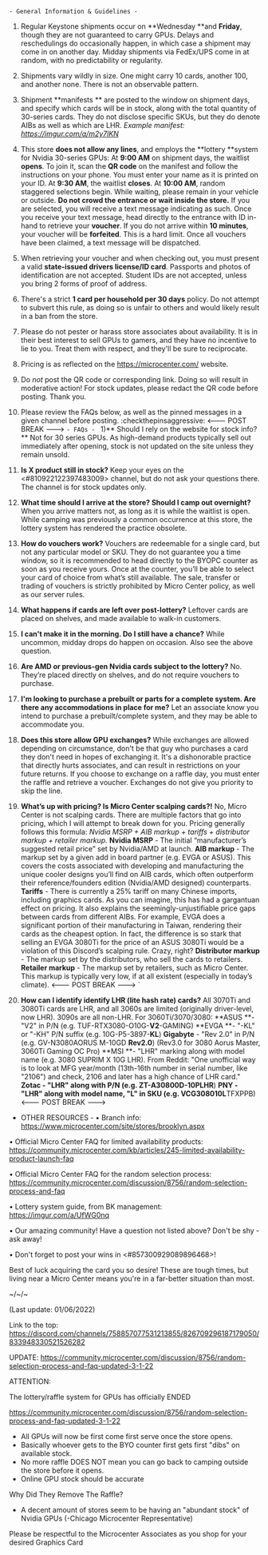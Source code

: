 ```- General Information & Guidelines - ```
1) Regular Keystone shipments occur on **Wednesday **and **Friday**, though they are not guaranteed to carry GPUs. Delays and reschedulings do occasionally happen, in which case a shipment may come in on another day. Midday shipments via FedEx/UPS come in at random, with no predictability or regularity.

2) Shipments vary wildly in size. One might carry 10 cards, another 100, and another none. There is not an observable pattern.

3) Shipment **manifests ** are posted to the window on shipment days, and specify which cards will be in stock, along with the total quantity of 30-series cards. They do not disclose specific SKUs, but they do denote AIBs as well as which are LHR. *Example manifest: https://imgur.com/a/m2y7lKN*

4) This store **does not allow any lines**, and employs the **lottery **system for Nvidia 30-series GPUs:
At **9:00 AM** on shipment days, the waitlist **opens**. To join it, scan the **QR code** on the manifest and follow the instructions on your phone. You must enter your name as it is printed on your ID.
At **9:30 AM**, the waitlist **closes**.
At **10:00 AM**, random staggered selections begin. While waiting, please remain in your vehicle or outside. **Do not crowd the entrance or wait inside the store.**
If you are selected, you will receive a text message indicating as such. Once you receive your text message, head directly to the entrance with ID in-hand to retrieve your **voucher**. If you do not arrive within **10 minutes**, your voucher will be **forfeited**. This is a hard limit.
Once all vouchers have been claimed, a text message will be dispatched.

5) When retrieving your voucher and when checking out, you must present a valid **state-issued drivers license/ID card**. Passports and photos of identification are not accepted. Student IDs are not accepted, unless you bring 2 forms of proof of address.

6) There's a strict **1 card per household per 30 days** policy.  Do not attempt to subvert this rule, as doing so is unfair to others and would likely result in a ban from the store.

7) Please do not pester or harass store associates about availability. It is in their best interest to sell GPUs to gamers, and they have no incentive to lie to you. Treat them with respect, and they'll be sure to reciprocate.

8) Pricing is as reflected on the https://microcenter.com/ website.

9) Do *not* post the QR code or corresponding link. Doing so will result in moderative action! For stock updates, please redact the QR code before posting. Thank you.

10) Please review the FAQs below, as well as the pinned messages in a given channel before posting. :checkthepinsaggressive:
  <--- POST BREAK --->
```- FAQs - ```
1)** Should I rely on the website for stock info?**
Not for 30 series GPUs. As high-demand products typically sell out immediately after opening, stock is not updated on the site unless they remain unsold.

2) **Is X product still in stock?**
Keep your eyes on the <#810922122397483009> channel, but do not ask your questions there. The channel is for stock updates only.

3) **What time should I arrive at the store? Should I camp out overnight?**
When you arrive matters not, as long as it is while the waitlist is open. While camping was previously a common occurrence at this store, the lottery system has rendered the practice obsolete.

4) **How do vouchers work?**
Vouchers are redeemable for a single card, but not any particular model or SKU. They do not guarantee you a time window, so it is recommended to head directly to the BYOPC counter as soon as you receive yours. Once at the counter, you’ll be able to select your card of choice from what’s still available. The sale, transfer or trading of vouchers is strictly prohibited by Micro Center policy, as well as our server rules.

5) **What happens if cards are left over post-lottery?**
Leftover cards are placed on shelves, and made available to walk-in customers. 

6) **I can't make it in the morning. Do I still have a chance?**
While uncommon, midday drops do happen on occasion. Also see the above question.

7) **Are AMD or previous-gen Nvidia cards subject to the lottery?**
No. They’re placed directly on shelves, and do not require vouchers to purchase.

8) **I'm looking to purchase a prebuilt or parts for a complete system. Are there any accommodations in place for me?**
Let an associate know you intend to purchase a prebuilt/complete system, and they may be able to accommodate you.

9) **Does this store allow GPU exchanges?**
While exchanges are allowed depending on circumstance, don't be that guy who purchases a card they don't need in hopes of exchanging it. It's a dishonorable practice that directly hurts associates, and can result in restrictions on your future returns. If you choose to exchange on a raffle day, you must enter the raffle and retrieve a voucher. Exchanges do not give you priority to skip the line.

10) **What’s up with pricing? Is Micro Center scalping cards?!**
No, Micro Center is not scalping cards. There are multiple factors that go into pricing, which I will attempt to break down for you.
Pricing generally follows this formula: *Nvidia MSRP + AIB markup + tariffs + distributor markup + retailer markup.*
**Nvidia MSRP** - The initial “manufacturer’s suggested retail price” set by Nvidia/AMD at launch.
**AIB markup** - The markup set by a given add in board partner (e.g. EVGA or ASUS). This covers the costs associated with developing and manufacturing the unique cooler designs you’ll find on AIB cards, which often outperform their reference/founders edition (Nvidia/AMD designed) counterparts.
**Tariffs** - There is currently a 25% tariff on many Chinese imports, including graphics cards. As you can imagine, this has had a gargantuan effect on pricing. It also explains the seemingly-unjustifiable price gaps between cards from different AIBs. For example, EVGA does a significant portion of their manufacturing in Taiwan, rendering their cards as the cheapest option. In fact, the difference is so stark that selling an EVGA 3080Ti for the price of an ASUS 3080Ti would be a violation of this Discord’s scalping rule. Crazy, right?
**Distributor markup** - The markup set by the distributors, who sell the cards to retailers.
**Retailer markup** - The markup set by retailers, such as Micro Center. This markup is typically very low, if at all existent (especially in today’s climate).
<--- POST BREAK --->
`
11) **How can I identify identify LHR (lite hash rate) cards?**
All 3070Ti and 3080Ti cards are LHR, and all 3060s are limited (originally driver-level, now LHR). 3090s are all non-LHR. For 3060Ti/3070/3080:
**ASUS **- "V2" in P/N (e.g. TUF-RTX3080-O10G-**V2**-GAMING)
**EVGA **-  "-KL" or "-KH" P/N suffix (e.g. 10G-P5-3897-**KL**)
**Gigabyte** - "Rev 2.0" in P/N (e.g. GV-N3080AORUS M-10GD **Rev2.0**) (Rev3.0 for 3080 Aorus Master, 3060Ti Gaming OC Pro)
**MSI **- "LHR" marking along with model name (e.g. 3080 SUPRIM X 10G LHR). From Reddit: "One unofficial way is to look at MFG year/month (13th-16th number in serial number, like "2106") and check, 2106 and later has a high chance of LHR card."
**Zotac **- "LHR" along with P/N (e.g. ZT-A30800D-10P**LHR**)
**PNY **- "LHR" along with model name, "L" in SKU (e.g. VCG308010**L**TFXPPB)
<--- POST BREAK --->
 - OTHER RESOURCES - 
• Branch info: https://www.microcenter.com/site/stores/brooklyn.aspx

• Official Micro Center FAQ for limited availability products: https://community.microcenter.com/kb/articles/245-limited-availability-product-launch-faq

• Official Micro Center FAQ for the random selection process: https://community.microcenter.com/discussion/8756/random-selection-process-and-faq

• Lottery system guide, from BK management: https://imgur.com/a/UfWG0nq

• Our amazing community! Have a question not listed above? Don't be shy - ask away!

• Don't forget to post your wins in <#857300929089896468>!



Best of luck acquiring the card you so desire! These are tough times, but living near a Micro Center means you're in a far-better situation than most.

~/~/~

(Last update: 01/06/2022)

Link to the top: https://discord.com/channels/758857077531213855/826709296187179050/833948330521526282

UPDATE:
https://community.microcenter.com/discussion/8756/random-selection-process-and-faq-updated-3-1-22

ATTENTION:

The lottery/raffle system for GPUs has officially ENDED

https://community.microcenter.com/discussion/8756/random-selection-process-and-faq-updated-3-1-22

- All GPUs will now be first come first serve once the store opens.
- Basically whoever gets to the BYO counter first gets first "dibs" on available stock.
- No more raffle DOES NOT mean you can go back to camping outside the store before it opens.
- Online GPU stock should be accurate

Why Did They Remove The Raffle?
- A decent amount of stores seem to be having an "abundant stock" of Nvidia GPUs (-Chicago Microcenter Representative)

Please be respectful to the Microcenter Associates as you shop for your desired Graphics Card 
